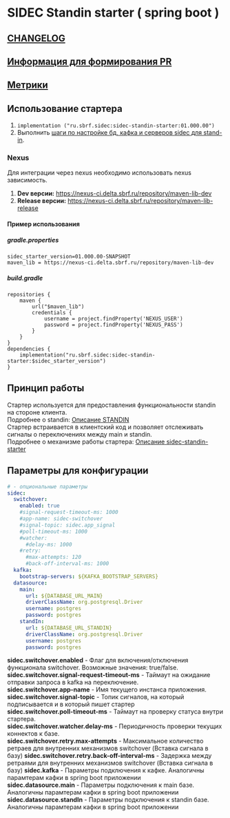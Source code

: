 # SIDEC Standin starter ( spring boot )

## [CHANGELOG](../CHANGELOG.md)
## [Информация для формирования PR](../CONTRIBUTING.md)
## [Метрики](./METRICS.md)

## Использование стартера
1. `implementation ("ru.sbrf.sidec:sidec-standin-starter:01.000.00")`
2. Выполнить [шаги по настройке бд, кафка и серверов sidec для stand-in](https://confluence.sberbank.ru/display/SIDP/SIDEC.book+05.001.00#SIDEC.book05.001.00-%D0%98%D0%BD%D1%81%D1%82%D1%80%D1%83%D0%BA%D1%86%D0%B8%D1%8F%D0%BF%D0%BE%D0%B7%D0%B0%D0%BF%D1%83%D1%81%D0%BA%D1%83STANDIN%D1%81%D1%85%D0%B5%D0%BC%D1%8B).

### Nexus
Для интеграции через nexus необходимо использовать nexus зависимость.
1. **Dev версии:** https://nexus-ci.delta.sbrf.ru/repository/maven-lib-dev
2. **Release версии:** https://nexus-ci.delta.sbrf.ru/repository/maven-lib-release
#### Пример использования
##### gradle.properties
```
sidec_starter_version=01.000.00-SNAPSHOT
maven_lib = https://nexus-ci.delta.sbrf.ru/repository/maven-lib-dev
```
##### build.gradle
```
repositories {
    maven {
        url("$maven_lib")
        credentials {
            username = project.findProperty('NEXUS_USER')
            password = project.findProperty('NEXUS_PASS')
        }
    }
}
dependencies {
    implementation("ru.sbrf.sidec:sidec-standin-starter:$sidec_starter_version")
}
```

## Принцип работы
Стартер используется для предоставления функциональности standin на стороне клиента.    
Подробнее о standin:
[Описание STANDIN](https://confluence.sberbank.ru/display/SIDP/SIDEC.book+05.001.00#SIDEC.book05.001.00-STAND-IN)   
Стартер встраивается в клиентский код и позволяет отслеживать сигналы о переключениях между main и standin.    
Подробнее о механизме работы стартера:
[Описание sidec-standin-starter](https://confluence.sberbank.ru/display/SIDP/SIDEC.book+05.001.00#SIDEC.book05.001.00-%D0%9E%D0%BF%D0%B8%D1%81%D0%B0%D0%BD%D0%B8%D0%B5sidec-standin-starter)
## Параметры для конфигурации
```yaml
# - опциональные параметры
sidec:
  switchover:
    enabled: true
    #signal-request-timeout-ms: 1000
    #app-name: sidec-switchover
    #signal-topic: sidec.app_signal
    #poll-timeout-ms: 1000
    #watcher:
      #delay-ms: 1000
    #retry:
      #max-attempts: 120
      #back-off-interval-ms: 1000
  kafka:
    bootstrap-servers: ${KAFKA_BOOTSTRAP_SERVERS}
  datasource:
    main:
      url: ${DATABASE_URL_MAIN}
      driverClassName: org.postgresql.Driver
      username: postgres
      password: postgres
    standIn:
      url: ${DATABASE_URL_STANDIN}
      driverClassName: org.postgresql.Driver
      username: postgres
      password: postgres
```
**sidec.switchover.enabled** - Флаг для включения/отключения функционала switchover. Возможные значения: true/false.    
**sidec.switchover.signal-request-timeout-ms** - Таймаут на ожидание отправки запроса в kafka на переключение.    
**sidec.switchover.app-name** - Имя текущего инстанса приложения.    
**sidec.switchover.signal-topic** - Топик сигналов, на который подписывается и в который пишет стартер    
**sidec.switchover.poll-timeout-ms** - Таймаут на проверку статуса внутри стартера.    
**sidec.switchover.watcher.delay-ms** - Периодичность проверки текущих коннектов к базе.     
**sidec.switchover.retry.max-attempts** - Максимальное количество ретраев для внутренних механизмов switchover (Вставка сигнала в базу)
**sidec.switchover.retry.back-off-interval-ms** - Задержка между ретраями для внутренних механизмов switchover (Вставка сигнала в базу)
**sidec.kafka** - Параметры подключения к кафке. Аналогичны парамтерам кафки в spring boot приложении    
**sidec.datasource.main** - Параметры подключения к main базе. Аналогичны парамтерам кафки в spring boot приложении    
**sidec.datasource.standIn** - Параметры подключения к standin базе. Аналогичны парамтерам кафки в spring boot приложении